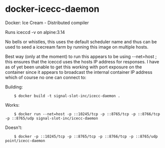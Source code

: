 # docker-icecc-daemon
Docker: Ice Cream - Distributed compiler

Runs iceccd -v on alpine:3.14

No bells or whistles, this uses the default scheduler name and thus can be used to seed a icecream farm by running this image on multiple hosts.

Best way (only at the moment) to run this appears to be using --net=host ; this ensures that the iceccd uses the hosts IP address for responses. I have as of yet been unable to get this working with port exposure on the container since it appears to broadcast the internal container IP address which of course no one can connect to:

Building:
```
    $ docker build -t signal-slot-inc/icecc-daemon .
```
Works:
```
    $ docker run --net=host -p ::10245/tcp -p ::8765/tcp -p ::8766/tcp -p ::8765/udp signal-slot-inc/icecc-daemon
```
Doesn't:
```
    $ docker -p ::10245/tcp -p ::8765/tcp -p ::8766/tcp -p ::8765/udp point/icecc-daemon
```
